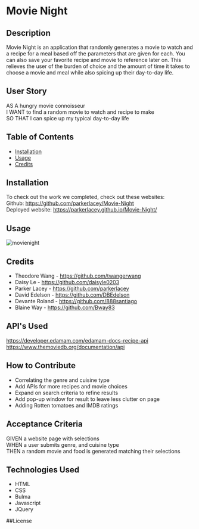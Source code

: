 # Movie Night

## Description

Movie Night is an application that randomly generates a movie to watch and a recipe for a meal based off the parameters that are given for each. You can also save your favorite recipe and movie to reference later on. This relieves the user of the burden of choice and the amount of time it takes to choose a movie and meal while also spicing up their day-to-day life. 

## User Story

AS A hungry movie connoisseur <br>
I WANT to find a random movie to watch and recipe to make <br>
SO THAT I can spice up my typical day-to-day life

## Table of Contents 

- [Installation](#installation)
- [Usage](#usage)
- [Credits](#credits)

## Installation

To check out the work we completed, check out these websites: <br>
Github: https://github.com/parkerlacey/Movie-Night <br>
Deployed website: https://parkerlacey.github.io/Movie-Night/

## Usage

![movienight](assets/Movie-Night.gif) 

## Credits

* Theodore Wang - https://github.com/twangerwang
* Daisy Le - https://github.com/daisyle0203
* Parker Lacey - https://github.com/parkerlacey
* David Edelson - https://github.com/DBEdelson
* Devante Roland - https://github.com/888santiago
* Blaine Way - https://github.com/Bway83

## API's Used

https://developer.edamam.com/edamam-docs-recipe-api <br>
https://www.themoviedb.org/documentation/api

## How to Contribute

- Correlating the genre and cuisine type <br>
- Add APIs for more recipes and movie choices <br>
- Expand on search criteria to refine results <br>
- Add pop-up window for result to leave less clutter on page <br>
- Adding Rotten tomatoes and IMDB ratings <br>

## Acceptance Criteria

GIVEN a website page with selections <br>
WHEN  a user submits genre, and cuisine type <br>
THEN  a random movie and food is generated matching their selections


## Technologies Used
* HTML
* CSS
* Bulma
* Javascript
* JQuery

##License
 
